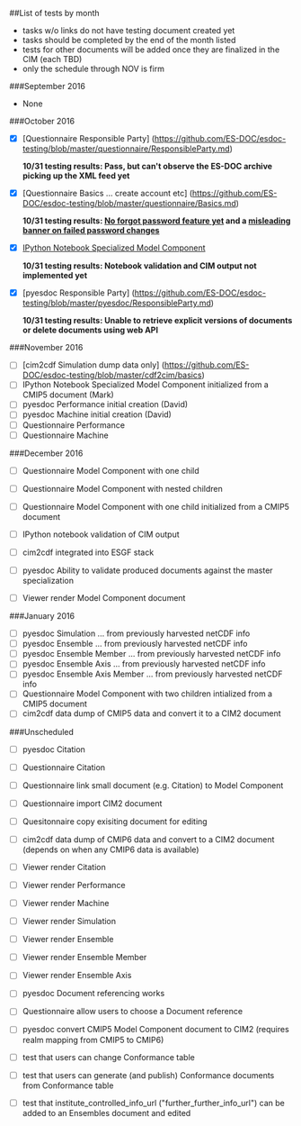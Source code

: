 ##List of tests by month
* tasks w/o links do not have testing document created yet
* tasks should be completed by the end of the month listed
* tests for other documents will be added once they are finalized in the CIM (each TBD)
* only the schedule through NOV is firm

###September 2016
 * None
  
###October 2016
  - [x] [Questionnaire Responsible Party] (https://github.com/ES-DOC/esdoc-testing/blob/master/questionnaire/ResponsibleParty.md)
  
    **10/31 testing results: Pass, but can't observe the ES-DOC archive picking up the XML feed yet**
  - [x] [Questionnaire Basics ... create account etc] (https://github.com/ES-DOC/esdoc-testing/blob/master/questionnaire/Basics.md)
  
    **10/31 testing results: [No forgot password feature yet](https://github.com/ES-DOC/esdoc-questionnaire/issues/500) and a [misleading banner on failed password changes](https://github.com/ES-DOC/esdoc-questionnaire/issues/501)**
  - [x] [IPython Notebook Specialized Model Component](https://github.com/ES-DOC/esdoc-testing/blob/master/notebook/ModelWithoutCMIP5.md)
  
    **10/31 testing results: Notebook validation and CIM output not implemented yet**
 
  - [x] [pyesdoc Responsible Party] (https://github.com/ES-DOC/esdoc-testing/blob/master/pyesdoc/ResponsibleParty.md)
  
    **10/31 testing results: Unable to retrieve explicit versions of documents or delete documents using web API**
 
###November 2016
 - [ ] [cim2cdf Simulation dump data only] (https://github.com/ES-DOC/esdoc-testing/blob/master/cdf2cim/basics)
 - [ ] IPython Notebook Specialized Model Component initialized from a CMIP5 document (Mark)
 - [ ] pyesdoc Performance initial creation (David)
 - [ ] pyesdoc Machine initial creation (David)
 - [ ] Questionnaire Performance
 - [ ] Questionnaire Machine
  
###December 2016
  - [ ] Questionnaire Model Component with one child
  - [ ] Questionnaire Model Component with nested children 
  - [ ] Questionnaire Model Component with one child initialized from a CMIP5 document
  - [ ] IPython notebook validation of CIM output
  - [ ] cim2cdf integrated into ESGF stack
  - [ ] pyesdoc Ability to validate produced documents against the master specialization
  - [ ] Viewer render Model Component document
  
  
###January 2016
  - [ ] pyesdoc Simulation ... from previously harvested netCDF info
  - [ ] pyesdoc Ensemble ... from previously harvested netCDF info
  - [ ] pyesdoc Ensemble Member ... from previously harvested netCDF info
  - [ ] pyesdoc Ensemble Axis ... from previously harvested netCDF info
  - [ ] pyesdoc Ensemble Axis Member ... from previously harvested netCDF info
  - [ ] Questionnaire Model Component with two children intialized from a CMIP5 document
  - [ ] cim2cdf data dump of CMIP5 data and convert it to a CIM2 document
  
###Unscheduled
  - [ ] pyesdoc Citation
  - [ ] Questionnaire Citation
  - [ ] Questionnaire link small document (e.g. Citation) to Model Component
  - [ ] Questionnaire import CIM2 document
  - [ ] Quesitonnaire copy exisiting document for editing
  - [ ] cim2cdf data dump of CMIP6 data and convert to a CIM2 document (depends on when any CMIP6 data is available)
  - [ ] Viewer render Citation
  - [ ] Viewer render Performance
  - [ ] Viewer render Machine
  - [ ] Viewer render Simulation
  - [ ] Viewer render Ensemble
  - [ ] Viewer render Ensemble Member
  - [ ] Viewer render Ensemble Axis
  - [ ] pyesdoc Document referencing works
  - [ ] Questionnaire allow users to choose a Document reference
  - [ ] pyesdoc convert CMIP5 Model Component document to CIM2 (requires realm mapping from CMIP5 to CMIP6)
  - [ ] test that users can change Conformance table
  - [ ] test that users can generate (and publish) Conformance documents from Conformance table
  - [ ] test that institute_controlled_info_url ("further_further_info_url") can be added to an Ensembles document and edited
  

